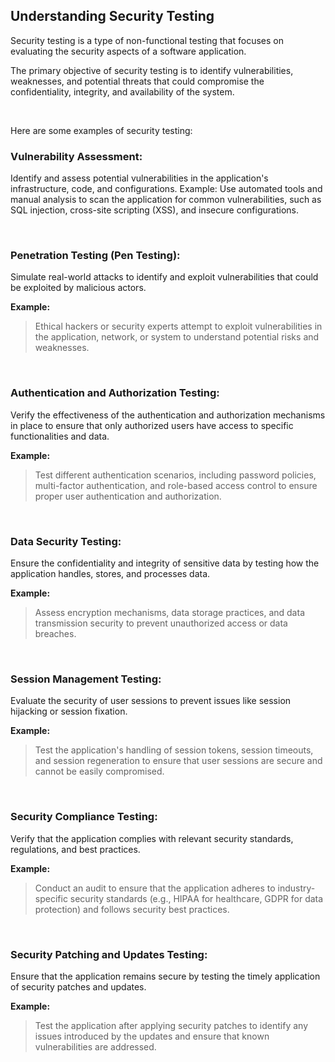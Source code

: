 ## Understanding Security Testing

Security testing is a type of non-functional testing that focuses on evaluating the security aspects of a software application.

The primary objective of security testing is to identify vulnerabilities, weaknesses, and potential threats that could compromise the confidentiality, integrity, and availability of the system.

<br>

Here are some examples of security testing:

### Vulnerability Assessment:

Identify and assess potential vulnerabilities in the application's infrastructure, code, and configurations.
Example: Use automated tools and manual analysis to scan the application for common vulnerabilities, such as SQL injection, cross-site scripting (XSS), and insecure configurations.

<br>

### Penetration Testing (Pen Testing):

Simulate real-world attacks to identify and exploit vulnerabilities that could be exploited by malicious actors.

**Example:**

> Ethical hackers or security experts attempt to exploit vulnerabilities in the application, network, or system to understand potential risks and weaknesses.

<br>

### Authentication and Authorization Testing:

Verify the effectiveness of the authentication and authorization mechanisms in place to ensure that only authorized users have access to specific functionalities and data.

**Example:**

> Test different authentication scenarios, including password policies, multi-factor authentication, and role-based access control to ensure proper user authentication and authorization.

<br>

### Data Security Testing:

Ensure the confidentiality and integrity of sensitive data by testing how the application handles, stores, and processes data.

**Example:**

> Assess encryption mechanisms, data storage practices, and data transmission security to prevent unauthorized access or data breaches.

<br>

### Session Management Testing:

Evaluate the security of user sessions to prevent issues like session hijacking or session fixation.

**Example:**

> Test the application's handling of session tokens, session timeouts, and session regeneration to ensure that user sessions are secure and cannot be easily compromised.

<br>

### Security Compliance Testing:

Verify that the application complies with relevant security standards, regulations, and best practices.

**Example:**

> Conduct an audit to ensure that the application adheres to industry-specific security standards (e.g., HIPAA for healthcare, GDPR for data protection) and follows security best practices.

<br>

### Security Patching and Updates Testing:

Ensure that the application remains secure by testing the timely application of security patches and updates.

**Example:**

> Test the application after applying security patches to identify any issues introduced by the updates and ensure that known vulnerabilities are addressed.

